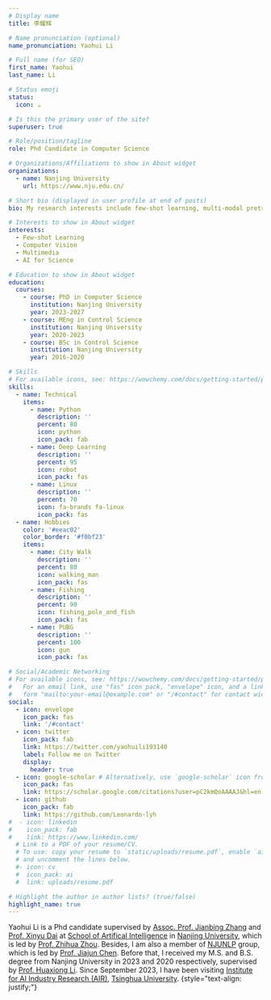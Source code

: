 ```yaml
---
# Display name
title: 李耀辉

# Name pronunciation (optional)
name_pronunciation: Yaohui Li

# Full name (for SEO)
first_name: Yaohui
last_name: Li

# Status emoji
status:
  icon: ☕️

# Is this the primary user of the site?
superuser: true

# Role/position/tagline
role: Phd Candidate in Computer Science

# Organizations/Affiliations to show in About widget
organizations:
  - name: Nanjing University
    url: https://www.nju.edu.cn/

# Short bio (displayed in user profile at end of posts)
bio: My research interests include few-shot learning, multi-modal pretraining and AI for Science.

# Interests to show in About widget
interests:
  - Few-shot Learning
  - Computer Vision
  - Multimedia
  - AI for Science

# Education to show in About widget
education:
  courses:
    - course: PhD in Computer Science
      institution: Nanjing University
      year: 2023-2027
    - course: MEng in Control Science
      institution: Nanjing University
      year: 2020-2023
    - course: BSc in Control Science
      institution: Nanjing University
      year: 2016-2020

# Skills
# For available icons, see: https://wowchemy.com/docs/getting-started/page-builder/#icons
skills:
  - name: Technical
    items:
      - name: Python
        description: ''
        percent: 80
        icon: python
        icon_pack: fab
      - name: Deep Learning
        description: ''
        percent: 95
        icon: robot
        icon_pack: fas
      - name: Linux
        description: ''
        percent: 70
        icon: fa-brands fa-linux
        icon_pack: fas
  - name: Hobbies
    color: '#eeac02'
    color_border: '#f0bf23'
    items:
      - name: City Walk
        description: ''
        percent: 80
        icon: walking_man
        icon_pack: fas
      - name: Fishing
        description: ''
        percent: 90
        icon: fishing_pole_and_fish
        icon_pack: fas
      - name: PUBG
        description: ''
        percent: 100
        icon: gun
        icon_pack: fas

# Social/Academic Networking
# For available icons, see: https://wowchemy.com/docs/getting-started/page-builder/#icons
#   For an email link, use "fas" icon pack, "envelope" icon, and a link in the
#   form "mailto:your-email@example.com" or "/#contact" for contact widget.
social:
  - icon: envelope
    icon_pack: fas
    link: '/#contact'
  - icon: twitter
    icon_pack: fab
    link: https://twitter.com/yaohuili193140
    label: Follow me on Twitter
    display:
      header: true
  - icon: google-scholar # Alternatively, use `google-scholar` icon from `ai` icon pack
    icon_pack: fas
    link: https://scholar.google.com/citations?user=pC2kmQoAAAAJ&hl=en
  - icon: github
    icon_pack: fab
    link: https://github.com/Leonardo-lyh
#  - icon: linkedin
#    icon_pack: fab
#    link: https://www.linkedin.com/
  # Link to a PDF of your resume/CV.
  # To use: copy your resume to `static/uploads/resume.pdf`, enable `ai` icons in `params.yaml`,
  # and uncomment the lines below.
  #- icon: cv
  #  icon_pack: ai
  #  link: uploads/resume.pdf

# Highlight the author in author lists? (true/false)
highlight_name: true
---
```


Yaohui Li is a Phd candidate supervised by <a href="https://cs.nju.edu.cn/zhangjb/index.htm">Assoc. Prof. Jianbing Zhang</a> and <a href="https://ai.nju.edu.cn/daixinyu/index.htm">Prof. Xinyu Dai</a> at <a href="https://ai.nju.edu.cn/main.htm">School of Artifical Intelligence</a> in <a href="http://www.nju.edu.cn/">Nanjing University</a>, which is led by <a href="https://cs.nju.edu.cn/zhouzh/index.htm">Prof. Zhihua Zhou</a>. 
Besides, I am also a member of <a href="http://nlp.nju.edu.cn/homepage/">NJUNLP</a> group, which is led by <a href="https://cs.nju.edu.cn/chenjiajun/index.htm">Prof. Jiajun Chen</a>. Before that, I received my M.S. and B.S. degree from Nanjing University in 2023 and 2020 respectively, supervised by <a href="https://scholar.google.com/citations?user=AC-EDw0AAAAJ&hl=en">Prof. Huaxiong Li</a>. 
Since September 2023, I have been visiting <a href="https://air.tsinghua.edu.cn/airtd/yjtd.htm">Institute for AI Industry Research (AIR)</a>, <a href="https://www.tsinghua.edu.cn/">Tsinghua University</a>.
{style="text-align: justify;"}
